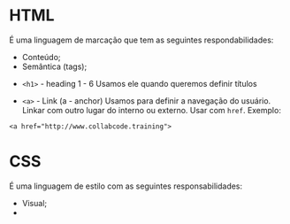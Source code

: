 # HTML

É uma linguagem de marcação que tem as seguintes respondabilidades:

- Conteúdo;
- Semântica (tags);

* `<h1>` - heading 1 - 6
    Usamos ele quando queremos definir títulos

- `<a>` - Link (a - anchor)
Usamos para definir a navegação do usuário. Linkar com outro lugar do interno ou externo. Usar com `href`. Exemplo:

```
<a href="http://www.collabcode.training">
```


# CSS

É uma linguagem de estilo com as seguintes responsabilidades:

- Visual;
- 

